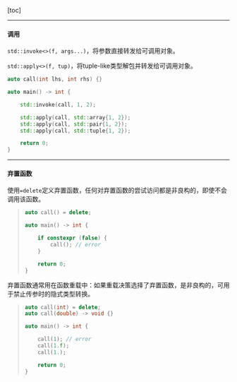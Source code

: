 [toc]

---

#### 调用

`std::invoke<>(f, args...)`，将参数直接转发给可调用对象。

`std::apply<>(f, tup)`，将tuple-like类型解包并转发给可调用对象。

```cpp
auto call(int lhs, int rhs) {}

auto main() -> int {

    std::invoke(call, 1, 2);

    std::apply(call, std::array{1, 2});
    std::apply(call, std::pair{1, 2});
    std::apply(call, std::tuple{1, 2});

    return 0;
}
```

---

#### 弃置函数

使用`=delete`定义弃置函数，任何对弃置函数的尝试访问都是非良构的，即使不会调用该函数。

>   ```cpp
>   auto call() = delete;
>   
>   auto main() -> int {
>   
>       if constexpr (false) {
>           call(); // error
>       }
>   
>       return 0;
>   }
>   ```

弃置函数通常用在函数重载中：如果重载决策选择了弃置函数，是非良构的，可用于禁止传参时的隐式类型转换。

>   ```cpp
>   auto call(int) = delete;
>   auto call(double) -> void {}
>   
>   auto main() -> int {
>   
>       call(1); // error
>       call(1.f);
>       call(1.);
>   
>       return 0;
>   }
>   ```

